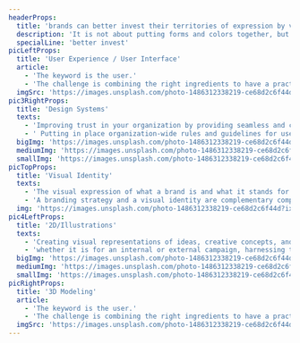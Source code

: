 ```yaml
---
headerProps:
  title: 'brands can better invest their territories of expression by virtue of design.'
  description: 'It is not about putting forms and colors together, but about finding the right balance between logic and aesthetics, in order to offer optimal experiences for the targeted audiences, while conveying the right messages and staying true to the brand’s identity.'
  specialLine: 'better invest'
picLeftProps:
  title: 'User Experience / User Interface'
  article:
    - 'The keyword is the user.'
    - 'The challenge is combining the right ingredients to have a practical user experience that has solid logic, built on the basis of practices benchmarking and user analysis, but also a pleasant interface that doesn’t take the attention away from what matters in the experience but completes it by making the visual an ingredient of the practical.'
  imgSrc: 'https://images.unsplash.com/photo-1486312338219-ce68d2c6f44d?ixlib=rb-4.0.3&ixid=MnwxMjA3fDB8MHxwaG90by1wYWdlfHx8fGVufDB8fHx8&auto=format&fit=crop&w=2372&q=80'
pic3RightProps:
  title: 'Design Systems'
  texts:
    - 'Improving trust in your organization by providing seamless and coherent digital experiences is an important tool for building better brand equity over time. '
    - ' Putting in place organization-wide rules and guidelines for use cases, as well as design elements like typography, colors, and UI components, also boost efficiency, as end results can be reached faster with less time and resources'
  bigImg: 'https://images.unsplash.com/photo-1486312338219-ce68d2c6f44d?ixlib=rb-4.0.3&ixid=MnwxMjA3fDB8MHxwaG90by1wYWdlfHx8fGVufDB8fHx8&auto=format&fit=crop&w=2372&q=80'
  mediumImg: 'https://images.unsplash.com/photo-1486312338219-ce68d2c6f44d?ixlib=rb-4.0.3&ixid=MnwxMjA3fDB8MHxwaG90by1wYWdlfHx8fGVufDB8fHx8&auto=format&fit=crop&w=2372&q=80'
  smallImg: 'https://images.unsplash.com/photo-1486312338219-ce68d2c6f44d?ixlib=rb-4.0.3&ixid=MnwxMjA3fDB8MHxwaG90by1wYWdlfHx8fGVufDB8fHx8&auto=format&fit=crop&w=2372&q=80'
picTopProps:
  title: 'Visual Identity'
  texts:
    - 'The visual expression of what a brand is and what it stands for. Your visual identity is about more than a logo. It is about what image you want your users to remember when your brand comes up. '
    - 'A branding strategy and a visual identity are complementary components, as one partially dictates the other. The personality of your brand has to be seen in the typography, the angles, and the colors... No detail is insignificant.'
  img: 'https://images.unsplash.com/photo-1486312338219-ce68d2c6f44d?ixlib=rb-4.0.3&ixid=MnwxMjA3fDB8MHxwaG90by1wYWdlfHx8fGVufDB8fHx8&auto=format&fit=crop&w=2372&q=80'
pic4LeftProps:
  title: '2D/Illustrations'
  texts:
    - 'Creating visual representations of ideas, creative concepts, and messages that the organization wants to communicate is made easier by mastering the illustration craft.'
    - 'whether it is for an internal or external campaign, harnessing the power of digital artistry can make for appealing and entertaining content'
  bigImg: 'https://images.unsplash.com/photo-1486312338219-ce68d2c6f44d?ixlib=rb-4.0.3&ixid=MnwxMjA3fDB8MHxwaG90by1wYWdlfHx8fGVufDB8fHx8&auto=format&fit=crop&w=2372&q=80'
  mediumImg: 'https://images.unsplash.com/photo-1486312338219-ce68d2c6f44d?ixlib=rb-4.0.3&ixid=MnwxMjA3fDB8MHxwaG90by1wYWdlfHx8fGVufDB8fHx8&auto=format&fit=crop&w=2372&q=80'
  smallImg: 'https://images.unsplash.com/photo-1486312338219-ce68d2c6f44d?ixlib=rb-4.0.3&ixid=MnwxMjA3fDB8MHxwaG90by1wYWdlfHx8fGVufDB8fHx8&auto=format&fit=crop&w=2372&q=80'
picRightProps:
  title: '3D Modeling'
  article:
    - 'The keyword is the user.'
    - 'The challenge is combining the right ingredients to have a practical user experience that has solid logic, built on the basis of practices benchmarking and user analysis, but also a pleasant interface that doesn’t take the attention away from what matters in the experience but completes it by making the visual an ingredient of the practical.'
  imgSrc: 'https://images.unsplash.com/photo-1486312338219-ce68d2c6f44d?ixlib=rb-4.0.3&ixid=MnwxMjA3fDB8MHxwaG90by1wYWdlfHx8fGVufDB8fHx8&auto=format&fit=crop&w=2372&q=80'
---
```

